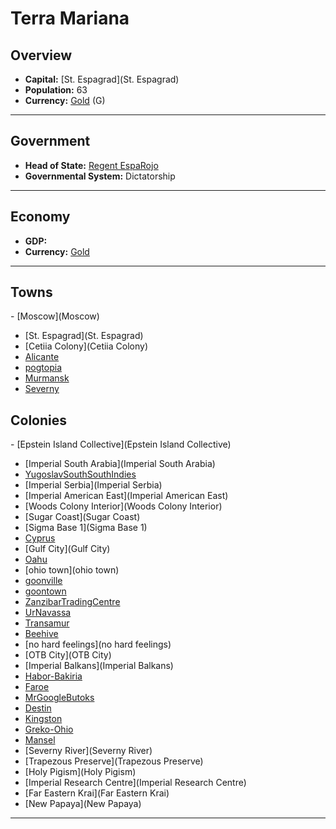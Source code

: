 # <!--NAME-->Terra Mariana<!--NAME-->

## Overview

- **Capital:** <!--CAPITAL_LINK-->[St. Espagrad](St. Espagrad)<!--CAPITAL_LINK-->
- **Population:** <!--POPULATION-->63<!--POPULATION-->
- **Currency:** <!--CURRENCY_LINK-->[Gold](Gold)<!--CURRENCY_LINK--> (<!--CURRENCY_ABV-->G<!--CURRENCY_ABV-->)

---

## Government

- **Head of State:** <!--LEADER_TITLE_LINK-->[Regent EspaRojo](EspaRojo)<!--LEADER_TITLE_LINK-->
- **Governmental System:** <!--GOVERNMENT-->Dictatorship<!--GOVERNMENT-->

---

## Economy

- **GDP:** <!--GDP--> <!--GDP-->
- **Currency:** <!--CURRENCY_LINK-->[Gold](Gold)<!--CURRENCY_LINK-->

---

## Towns

<!--TOWNS-->- [Moscow](Moscow)
- [St. Espagrad](St. Espagrad)
- [Cetiia Colony](Cetiia Colony)
- [Alicante](Alicante)
- [pogtopia](pogtopia)
- [Murmansk](Murmansk)
- [Severny](Severny)<!--TOWNS-->

## Colonies

<!--COLONIES-->- [Epstein Island Collective](Epstein Island Collective)
- [Imperial South Arabia](Imperial South Arabia)
- [YugoslavSouthSouthIndies](YugoslavSouthSouthIndies)
- [Imperial Serbia](Imperial Serbia)
- [Imperial American East](Imperial American East)
- [Woods Colony Interior](Woods Colony Interior)
- [Sugar Coast](Sugar Coast)
- [Sigma Base 1](Sigma Base 1)
- [Cyprus](Cyprus)
- [Gulf City](Gulf City)
- [Oahu](Oahu)
- [ohio town](ohio town)
- [goonville](goonville)
- [goontown](goontown)
- [ZanzibarTradingCentre](ZanzibarTradingCentre)
- [UrNavassa](UrNavassa)
- [Transamur](Transamur)
- [Beehive](Beehive)
- [no hard feelings](no hard feelings)
- [OTB City](OTB City)
- [Imperial Balkans](Imperial Balkans)
- [Habor-Bakiria](Habor-Bakiria)
- [Faroe](Faroe)
- [MrGoogleButoks](MrGoogleButoks)
- [Destin](Destin)
- [Kingston](Kingston)
- [Greko-Ohio](Greko-Ohio)
- [Mansel](Mansel)
- [Severny River](Severny River)
- [Trapezous Preserve](Trapezous Preserve)
- [Holy Pigism](Holy Pigism)
- [Imperial Research Centre](Imperial Research Centre)
- [Far Eastern Krai](Far Eastern Krai)
- [New Papaya](New Papaya)<!--COLONIES-->

---